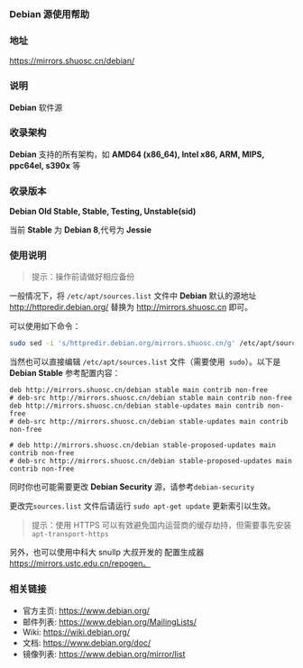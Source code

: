 ### Debian 源使用帮助 

### 地址 

https://mirrors.shuosc.cn/debian/

### 说明 

**Debian** 软件源

### 收录架构 

**Debian** 支持的所有架构，如 **AMD64 (x86_64), Intel x86, ARM, MIPS, ppc64el, s390x** 等

### 收录版本 

**Debian Old Stable, Stable, Testing, Unstable(sid)**

当前 **Stable** 为 **Debian 8**,代号为 **Jessie**

### 使用说明 

> 提示：操作前请做好相应备份


一般情况下，将 `/etc/apt/sources.list` 文件中 **Debian** 默认的源地址 http://httpredir.debian.org/ 替换为 http://mirrors.shuosc.cn 即可。

可以使用如下命令：

```bash
sudo sed -i 's/httpredir.debian.org/mirrors.shuosc.cn/g' /etc/apt/sources.list
```

当然也可以直接编辑 `/etc/apt/sources.list` 文件（需要使用` sudo`）。以下是 **Debian Stable** 参考配置内容：

    deb http://mirrors.shuosc.cn/debian stable main contrib non-free
    # deb-src http://mirrors.shuosc.cn/debian stable main contrib non-free
    deb http://mirrors.shuosc.cn/debian stable-updates main contrib non-free
    # deb-src http://mirrors.shuosc.cn/debian stable-updates main contrib non-free
    
    # deb http://mirrors.shuosc.cn/debian stable-proposed-updates main contrib non-free
    # deb-src http://mirrors.shuosc.cn/debian stable-proposed-updates main contrib non-free

同时你也可能需要更改 **Debian Security** 源，请参考`debian-security`

更改完`sources.list` 文件后请运行 ``sudo apt-get update`` 更新索引以生效。

> 提示：使用 HTTPS 可以有效避免国内运营商的缓存劫持，但需要事先安装 ``apt-transport-https``




另外，也可以使用中科大 snullp 大叔开发的 配置生成器 https://mirrors.ustc.edu.cn/repogen。

### 相关链接 

  * 官方主页: https://www.debian.org/
  * 邮件列表: https://www.debian.org/MailingLists/
  * Wiki: https://wiki.debian.org/
  * 文档: https://www.debian.org/doc/
  * 镜像列表: https://www.debian.org/mirror/list
